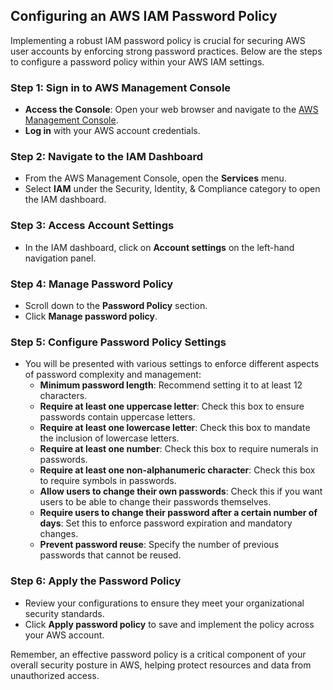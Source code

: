## Configuring an AWS IAM Password Policy

Implementing a robust IAM password policy is crucial for securing AWS user accounts by enforcing strong password practices. Below are the steps to configure a password policy within your AWS IAM settings.

### Step 1: Sign in to AWS Management Console
- **Access the Console**: Open your web browser and navigate to the [AWS Management Console](https://aws.amazon.com/console/).
- **Log in** with your AWS account credentials.

### Step 2: Navigate to the IAM Dashboard
- From the AWS Management Console, open the **Services** menu.
- Select **IAM** under the Security, Identity, & Compliance category to open the IAM dashboard.

### Step 3: Access Account Settings
- In the IAM dashboard, click on **Account settings** on the left-hand navigation panel.

### Step 4: Manage Password Policy
- Scroll down to the **Password Policy** section.
- Click **Manage password policy**.

### Step 5: Configure Password Policy Settings
- You will be presented with various settings to enforce different aspects of password complexity and management:
  - **Minimum password length**: Recommend setting it to at least 12 characters.
  - **Require at least one uppercase letter**: Check this box to ensure passwords contain uppercase letters.
  - **Require at least one lowercase letter**: Check this box to mandate the inclusion of lowercase letters.
  - **Require at least one number**: Check this box to require numerals in passwords.
  - **Require at least one non-alphanumeric character**: Check this box to require symbols in passwords.
  - **Allow users to change their own passwords**: Check this if you want users to be able to change their passwords themselves.
  - **Require users to change their password after a certain number of days**: Set this to enforce password expiration and mandatory changes.
  - **Prevent password reuse**: Specify the number of previous passwords that cannot be reused.

### Step 6: Apply the Password Policy
- Review your configurations to ensure they meet your organizational security standards.
- Click **Apply password policy** to save and implement the policy across your AWS account.

Remember, an effective password policy is a critical component of your overall security posture in AWS, helping protect resources and data from unauthorized access.

